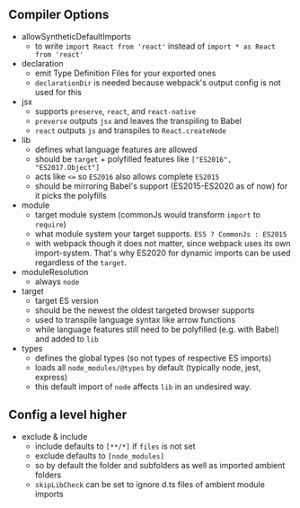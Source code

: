 ## Compiler Options
- allowSyntheticDefaultImports
  - to write `import React from 'react'` instead of `import * as React from 'react'`
- declaration
  - emit Type Definition Files for your exported ones
  - `declarationDir` is needed because webpack's output config is not used for this
- jsx
  - supports `preserve`, `react`, and `react-native`
  - `preverse` outputs `jsx` and leaves the transpiling to Babel
  - `react` outputs `js` and transpiles to `React.createNode`
- lib
  - defines what language features are allowed
  - should be `target` + polyfilled features like `["ES2016", "ES2017.Object"]`
  - acts like `<=` so `ES2016` also allows complete `ES2015`
  - should be mirroring Babel's support (ES2015-ES2020 as of now) for it picks the polyfills
- module
  - target module system (commonJs would transform `import` to `require`)
  - what module system your target supports. `ES5 ? CommonJs : ES2015`
  - with webpack though it does not matter, since webpack uses its own import-system. That's why ES2020 for dynamic imports can be used regardless of the `target`.
- moduleResolution
  - always `node`
- target
  - target ES version
  - should be the newest the oldest targeted browser supports
  - used to transpile language syntax like arrow functions
  - while language features still need to be polyfilled (e.g. with Babel) and added to `lib`
- types
  - defines the global types (so not types of respective ES imports)
  - loads all `node_modules/@types` by default (typically node, jest, express)
  - this default import of `node` affects `lib` in an undesired way.

## Config a level higher
- exclude & include
  - include defaults to `[**/*]` if `files` is not set
  - exclude defaults to `[node_modules]`
  - so by default the folder and subfolders as well as imported ambient folders
  - `skipLibCheck` can be set to ignore d.ts files of ambient module imports
